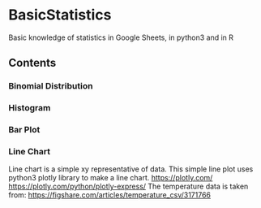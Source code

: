 # BasicStatistics
Basic knowledge of statistics in Google Sheets, in python3 and in R

## Contents
### Binomial Distribution

### Histogram

### Bar Plot

### Line Chart
Line chart is a simple xy representative of data.
This simple line plot uses python3 plotly library to make a line chart.
https://plotly.com/
https://plotly.com/python/plotly-express/
The temperature data is taken from:
https://figshare.com/articles/temperature_csv/3171766

